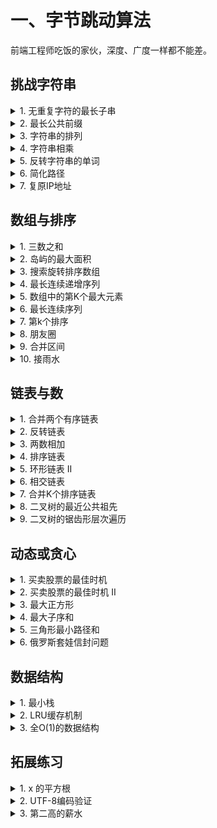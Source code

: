 # 一、字节跳动算法
前端工程师吃饭的家伙，深度、广度一样都不能差。

## 挑战字符串
<details>
  <summary>1. 无重复字符的最长子串</summary>

  ```javascript
    /*
      思路: 首先声明三个参数，一个是无重复最长长度，一个是当前的子串，一个是最终的最长子串
      判断当前子串是否包含字母，如果不包含，将它拼接起来，并且判断长度是否大于之前判断的长度，如果大于，则说明有更长的子串形成，需要更新len和longestSubstring;如果包含了，说明当前元素和之前的元素有重复了，在这里我们找到重复元素第一次出现的索引，然后从它的后一位开始剪切这个字符串，将剪切后的字符串赋值给当前curSub，我这里如果你想要返回长度，就return len，如果你想要最长的无重复字符串，就return longestSubstring
      如：abca这个子串，第一个a和最后一个a重复了，我们用indexOf拿到第一个a出现的索引，向后推一位即第二位开始剪切这个字符串，则剪切之后的为bca，此时可以拿着这个子串继续循环看是否后面元素有重复的。
    */
    /**
    * @param {string} s
    * @return {number}
    */
    let lengthOfLongestSubstring = s => {
      let len = 0 // 无重复最长子串长度
      let curSub = '' // 当前子串
      let longestSubstring = '' // 无重复最长子串
      for (let item of s) {
        if (curSub.includes(item)) {
          curSub += item
          curSub = curSub.slice(curSub.indexOf(item) + 1)
        } else {
          curSub += item
          if (curSub.length > len) {
            len = curSub.length
            longestSubstring = curSub
          }
        }
      }
      return len
    }
  ```
</details>
<details>
  <summary>2. 最长公共前缀</summary>

  ```javascript
    /*
      思路: 以第1个值为标准, 逐位比较, 比较全部通过时res增加当前字符，不通过时直接返回res
    */
    /**
    * @param {string[]} strs
    * @return {string}
    */
    let longestCommonPrefix = function(strs) {
      let res = ''
      if (!strs.length) return res
      for (let j = 0; j < strs[0].length; j ++) { // 第j位
        for (let i = 0; i < strs.length; i ++) { // 第j个
          if (strs[i][j] !== strs[0][j]) {
            return res
          }

        }
        res += strs[0][j]
      }
      return res
    }
  ```
</details>
<details>
  <summary>3. 字符串的排列</summary>

  ```javascript

  ```
</details>
<details>
  <summary>4. 字符串相乘</summary>

  ```javascript

  ```
</details>
<details>
  <summary>5. 反转字符串的单词</summary>

  ```javascript

  ```
</details>
<details>
  <summary>6. 简化路径</summary>

  ```javascript

  ```
</details>
<details>
  <summary>7. 复原IP地址</summary>

  ```javascript

  ```
</details>

## 数组与排序
<details>
  <summary>1. 三数之和</summary>

  ```javascript
    /**
    * @param {number[]} nums
    * @return {number[][]}
    */
    var threeSum = function(nums) {
      let res = []
      let repeatSet = new Set()
      for (let i = 0; i < nums.length - 2; i ++) {
        for (let j = i + 1; j < nums.length - 1; j ++) {
          for (let k = j + 1; k < nums.length; k ++) {
            if (nums[i] + nums[j] + nums[k] === 0) {
              let temp = [nums[i], nums[j], nums[k]]
              let tempSortStr = String(temp.sort())
              if (!repeatSet.has(tempSortStr)) {
                res.push(temp)
                repeatSet.add(tempSortStr)
              }
            }
          }
        }
      }
      return res
    }
  ```
</details>
<details>
  <summary>2. 岛屿的最大面积</summary>

  ```javascript

  ```
</details>
<details>
  <summary>3. 搜索旋转排序数组</summary>

  ```javascript

  ```
</details>
<details>
  <summary>4. 最长连续递增序列</summary>

  ```javascript

  ```
</details>
<details>
  <summary>5. 数组中的第K个最大元素</summary>

  ```javascript

  ```
</details>
<details>
  <summary>6. 最长连续序列</summary>

  ```javascript

  ```
</details>
<details>
  <summary>7. 第k个排序</summary>

  ```javascript

  ```
</details>
<details>
  <summary>8. 朋友圈</summary>

  ```javascript

  ```
</details>
<details>
  <summary>9. 合并区间</summary>

  ```javascript

  ```
</details>
<details>
  <summary>10. 接雨水</summary>

  ```javascript

  ```
</details>

## 链表与数
<details>
  <summary>1. 合并两个有序链表</summary>

  ```javascript

  ```
</details>
<details>
  <summary>2. 反转链表</summary>

  ```javascript

  ```
</details>
<details>
  <summary>3. 两数相加</summary>

  ```javascript

  ```
</details>
<details>
  <summary>4. 排序链表</summary>

  ```javascript

  ```
</details>
<details>
  <summary>5. 环形链表 II</summary>

  ```javascript

  ```
</details>
<details>
  <summary>6. 相交链表</summary>

  ```javascript

  ```
</details>
<details>
  <summary>7. 合并K个排序链表</summary>

  ```javascript

  ```
</details>
<details>
  <summary>8. 二叉树的最近公共祖先</summary>

  ```javascript

  ```
</details>
<details>
  <summary>9. 二叉树的锯齿形层次遍历</summary>

  ```javascript

  ```
</details>

## 动态或贪心
<details>
  <summary>1. 买卖股票的最佳时机</summary>

  ```javascript

  ```
</details>
<details>
  <summary>2. 买卖股票的最佳时机 II</summary>

  ```javascript

  ```
</details>
<details>
  <summary>3. 最大正方形</summary>

  ```javascript

  ```
</details>
<details>
  <summary>4. 最大子序和</summary>

  ```javascript

  ```
</details>
<details>
  <summary>5. 三角形最小路径和</summary>

  ```javascript

  ```
</details>
<details>
  <summary>6. 俄罗斯套娃信封问题</summary>

  ```javascript

  ```
</details>

## 数据结构
<details>
  <summary>1. 最小栈</summary>

  ```javascript

  ```
</details>
<details>
  <summary>2. LRU缓存机制</summary>

  ```javascript

  ```
</details>
<details>
  <summary>3. 全O(1)的数据结构</summary>

  ```javascript

  ```
</details>

## 拓展练习
<details>
  <summary>1. x 的平方根</summary>

  ```javascript

  ```
</details><details>
  <summary>2. UTF-8编码验证</summary>

  ```javascript

  ```
</details><details>
  <summary>3. 第二高的薪水</summary>

  ```javascript

  ```
</details>
